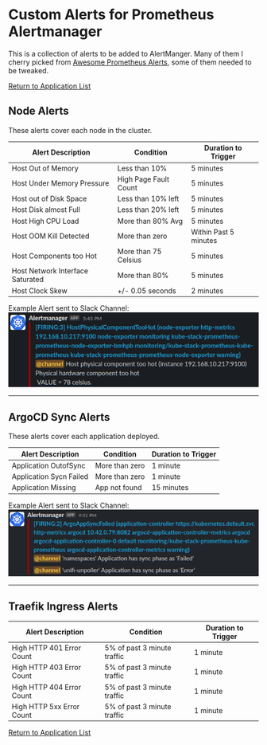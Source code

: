 # Custom Alerts for Prometheus Alertmanager

This is a collection of alerts to be added to AlertManger. Many of them I cherry picked from [Awesome Prometheus Alerts](https://awesome-prometheus-alerts.grep.to/), some of them needed to be tweaked.

[Return to Application List](../)

## Node Alerts

These alerts cover each node in the cluster.

| Alert Description       | Condition           | Duration to Trigger |
|---                      | ---                 |---                  |
| Host Out of Memory      | Less than 10%       | 5 minutes           |
| Host Under Memory Pressure | High Page Fault Count | 5 minutes      |
| Host out of Disk Space  | Less than 10% left  | 5 minutes           |
| Host Disk almost Full   | Less than 20% left  | 5 minutes           |
| Host High CPU Load      | More than 80% Avg   | 5 minutes           |
| Host OOM Kill Detected  | More than zero      | Within Past 5 minutes |
| Host Components too Hot | More than 75 Celsius | 5 minutes          |
| Host Network Interface Saturated | More than 80% | 5 minutes        |
| Host Clock Skew         | +/- 0.05 seconds    | 2 minutes           |

Example Alert sent to Slack Channel:
![Node too Hot Example Alert](node_too_hot_custom_alert.png)

---

## ArgoCD Sync Alerts

These alerts cover each application deployed.

| Alert Description       | Condition           | Duration to Trigger |
|---                      | ---                 |---                  |
| Application OutofSync   | More than zero      | 1 minute            |
| Application Sycn Failed | More than zero      | 1 minute            |
| Application Missing     | App not found       | 15 minutes

Example Alert sent to Slack Channel:
![ArgoCD Sync Failed](argocd_custom_alert.png)

---

## Traefik Ingress Alerts

| Alert Description         | Condition           | Duration to Trigger |
|---                        | ---                 |---                  |
| High HTTP 401 Error Count | 5% of past 3 minute traffic | 1 minute    |
| High HTTP 403 Error Count | 5% of past 3 minute traffic | 1 minute    |
| High HTTP 404 Error Count | 5% of past 3 minute traffic | 1 minute    |
| High HTTP 5xx Error Count | 5% of past 3 minute traffic | 1 minute    |

[Return to Application List](../)
